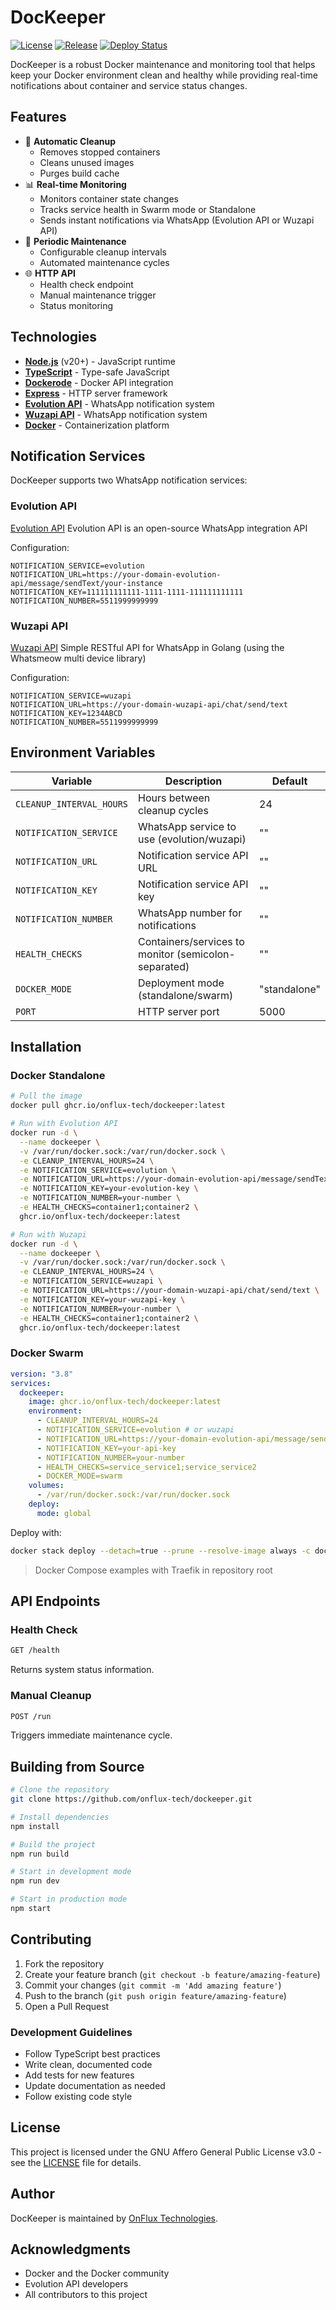 # DocKeeper

[![License](https://img.shields.io/github/license/onflux-tech/dockeeper)](LICENSE)
[![Release](https://img.shields.io/github/v/release/onflux-tech/dockeeper)](https://github.com/onflux-tech/dockeeper/releases)
[![Deploy Status](https://github.com/onflux-tech/dockeeper/actions/workflows/deploy.yml/badge.svg)](https://github.com/onflux-tech/dockeeper/actions/workflows/deploy.yml)

DocKeeper is a robust Docker maintenance and monitoring tool that helps keep your Docker environment clean and healthy while providing real-time notifications about container and service status changes.

## Features

- 🧹 **Automatic Cleanup**
  - Removes stopped containers
  - Cleans unused images
  - Purges build cache
- 📊 **Real-time Monitoring**
  - Monitors container state changes
  - Tracks service health in Swarm mode or Standalone
  - Sends instant notifications via WhatsApp (Evolution API or Wuzapi API)
- 🔄 **Periodic Maintenance**
  - Configurable cleanup intervals
  - Automated maintenance cycles
- 🌐 **HTTP API**
  - Health check endpoint
  - Manual maintenance trigger
  - Status monitoring

## Technologies

- **[Node.js](https://nodejs.org/)** (v20+) - JavaScript runtime
- **[TypeScript](https://www.typescriptlang.org/)** - Type-safe JavaScript
- **[Dockerode](https://github.com/apocas/dockerode)** - Docker API integration
- **[Express](https://expressjs.com/)** - HTTP server framework
- **[Evolution API](https://github.com/evolution-api/evolution-api)** - WhatsApp notification system
- **[Wuzapi API](https://github.com/asternic/wuzapi)** - WhatsApp notification system
- **[Docker](https://www.docker.com/)** - Containerization platform

## Notification Services

DocKeeper supports two WhatsApp notification services:

### Evolution API

[Evolution API](https://github.com/EvolutionAPI/evolution-api) Evolution API is an open-source WhatsApp integration API

Configuration:

```env
NOTIFICATION_SERVICE=evolution
NOTIFICATION_URL=https://your-domain-evolution-api/message/sendText/your-instance
NOTIFICATION_KEY=111111111111-1111-1111-111111111111
NOTIFICATION_NUMBER=5511999999999
```

### Wuzapi API

[Wuzapi API](https://github.com/asternic/wuzapi) Simple RESTful API for WhatsApp in Golang (using the Whatsmeow multi device library)

Configuration:

```env
NOTIFICATION_SERVICE=wuzapi
NOTIFICATION_URL=https://your-domain-wuzapi-api/chat/send/text
NOTIFICATION_KEY=1234ABCD
NOTIFICATION_NUMBER=5511999999999
```

## Environment Variables

| Variable                 | Description                                          | Default      |
| ------------------------ | ---------------------------------------------------- | ------------ |
| `CLEANUP_INTERVAL_HOURS` | Hours between cleanup cycles                         | 24           |
| `NOTIFICATION_SERVICE`   | WhatsApp service to use (evolution/wuzapi)           | ""           |
| `NOTIFICATION_URL`       | Notification service API URL                         | ""           |
| `NOTIFICATION_KEY`       | Notification service API key                         | ""           |
| `NOTIFICATION_NUMBER`    | WhatsApp number for notifications                    | ""           |
| `HEALTH_CHECKS`          | Containers/services to monitor (semicolon-separated) | ""           |
| `DOCKER_MODE`            | Deployment mode (standalone/swarm)                   | "standalone" |
| `PORT`                   | HTTP server port                                     | 5000         |

## Installation

### Docker Standalone

```bash
# Pull the image
docker pull ghcr.io/onflux-tech/dockeeper:latest

# Run with Evolution API
docker run -d \
  --name dockeeper \
  -v /var/run/docker.sock:/var/run/docker.sock \
  -e CLEANUP_INTERVAL_HOURS=24 \
  -e NOTIFICATION_SERVICE=evolution \
  -e NOTIFICATION_URL=https://your-domain-evolution-api/message/sendText/your-instance \
  -e NOTIFICATION_KEY=your-evolution-key \
  -e NOTIFICATION_NUMBER=your-number \
  -e HEALTH_CHECKS=container1;container2 \
  ghcr.io/onflux-tech/dockeeper:latest

# Run with Wuzapi
docker run -d \
  --name dockeeper \
  -v /var/run/docker.sock:/var/run/docker.sock \
  -e CLEANUP_INTERVAL_HOURS=24 \
  -e NOTIFICATION_SERVICE=wuzapi \
  -e NOTIFICATION_URL=https://your-domain-wuzapi-api/chat/send/text \
  -e NOTIFICATION_KEY=your-wuzapi-key \
  -e NOTIFICATION_NUMBER=your-number \
  -e HEALTH_CHECKS=container1;container2 \
  ghcr.io/onflux-tech/dockeeper:latest
```

### Docker Swarm

```yaml
version: "3.8"
services:
  dockeeper:
    image: ghcr.io/onflux-tech/dockeeper:latest
    environment:
      - CLEANUP_INTERVAL_HOURS=24
      - NOTIFICATION_SERVICE=evolution # or wuzapi
      - NOTIFICATION_URL=https://your-domain-evolution-api/message/sendText/your-instance
      - NOTIFICATION_KEY=your-api-key
      - NOTIFICATION_NUMBER=your-number
      - HEALTH_CHECKS=service_service1;service_service2
      - DOCKER_MODE=swarm
    volumes:
      - /var/run/docker.sock:/var/run/docker.sock
    deploy:
      mode: global
```

Deploy with:

```bash
docker stack deploy --detach=true --prune --resolve-image always -c docker-compose.yml dockeeper
```

> Docker Compose examples with Traefik in repository root

## API Endpoints

### Health Check

```bash
GET /health
```

Returns system status information.

### Manual Cleanup

```bash
POST /run
```

Triggers immediate maintenance cycle.

## Building from Source

```bash
# Clone the repository
git clone https://github.com/onflux-tech/dockeeper.git

# Install dependencies
npm install

# Build the project
npm run build

# Start in development mode
npm run dev

# Start in production mode
npm start
```

## Contributing

1. Fork the repository
2. Create your feature branch (`git checkout -b feature/amazing-feature`)
3. Commit your changes (`git commit -m 'Add amazing feature'`)
4. Push to the branch (`git push origin feature/amazing-feature`)
5. Open a Pull Request

### Development Guidelines

- Follow TypeScript best practices
- Write clean, documented code
- Add tests for new features
- Update documentation as needed
- Follow existing code style

## License

This project is licensed under the GNU Affero General Public License v3.0 - see the [LICENSE](LICENSE) file for details.

## Author

DocKeeper is maintained by [OnFlux Technologies](https://github.com/onflux-tech).

## Acknowledgments

- Docker and the Docker community
- Evolution API developers
- All contributors to this project
